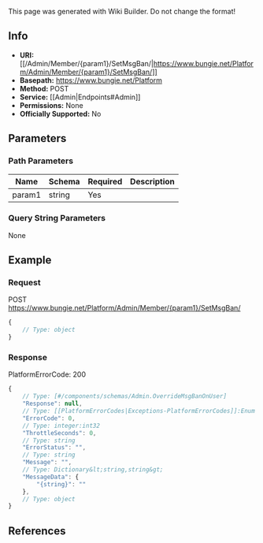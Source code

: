 <span class="wiki-builder">This page was generated with Wiki Builder. Do not change the format!</span>

## Info


* **URI:** [[/Admin/Member/{param1}/SetMsgBan/|https://www.bungie.net/Platform/Admin/Member/{param1}/SetMsgBan/]]
* **Basepath:** https://www.bungie.net/Platform
* **Method:** POST
* **Service:** [[Admin|Endpoints#Admin]]
* **Permissions:** None
* **Officially Supported:** No

## Parameters
### Path Parameters
Name | Schema | Required | Description
---- | ------ | -------- | -----------
param1 | string | Yes | 

### Query String Parameters
None

## Example
### Request
POST https://www.bungie.net/Platform/Admin/Member/{param1}/SetMsgBan/
```javascript
{
    // Type: object
}

```

### Response
PlatformErrorCode: 200
```javascript
{
    // Type: [#/components/schemas/Admin.OverrideMsgBanOnUser]
    "Response": null,
    // Type: [[PlatformErrorCodes|Exceptions-PlatformErrorCodes]]:Enum
    "ErrorCode": 0,
    // Type: integer:int32
    "ThrottleSeconds": 0,
    // Type: string
    "ErrorStatus": "",
    // Type: string
    "Message": "",
    // Type: Dictionary&lt;string,string&gt;
    "MessageData": {
        "{string}": ""
    },
    // Type: object
}

```

## References
